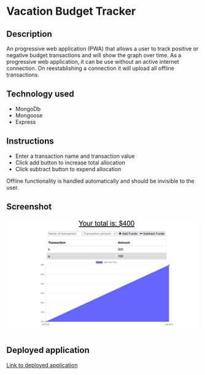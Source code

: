 # Vacation Budget Tracker

## Description 
An progressive web application (PWA) that allows a user to track positive or negative budget transactions and will show the graph over time.  As a progressive web application, it can be use without an active internet connection.  On reestablishing a connection it will upload all offline transactions.

## Technology used
* MongoDb
* Mongoose 
* Express


## Instructions
* Enter a transaction name and transaction value
* Click add button to increase total allocation
* Click subtract button to expend allocation

Offline functionality is handled automatically and should be invisible to the user. 

## Screenshot
![Image of application](Screenshot.jpg)

## Deployed application
[Link to deployed application](https://aneslin-budget-tracker.herokuapp.com/)